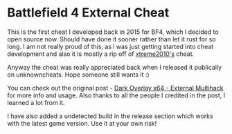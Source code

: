 # Battlefield 4 External Cheat

This is the first cheat I developed back in 2015 for BF4, which I decided to open source now. Should have done it sooner rather than let it rust for so long. I am not really proud of this, as i was just getting started into cheat development and also it is mostly a rip off of [xtreme2010's](https://www.unknowncheats.me/forum/members/564115.html) cheat.

Anyway the cheat was really appreciated back when I released it publically on unknowncheats. Hope someone still wants it :)

You can check out the original post - [Dark Overlay x64 - External Multihack](https://www.unknowncheats.me/forum/battlefield-4-a/156175-dark-overlay-x64-external-multihack.html) for more info and usage. Also thanks to all the people I credited in the post, I learned a lot from it.

I have also added a undetected build in the release section which works with the latest game version. Use it at your own risk!